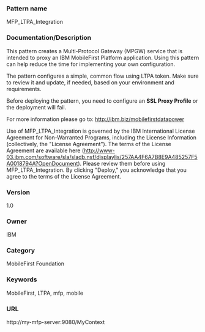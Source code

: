 ### Pattern name
MFP_LTPA_Integration

### Documentation/Description
<p>This pattern creates a Multi-Protocol Gateway (MPGW) service that is intended to proxy an IBM MobileFirst Platform application. Using this pattern can help reduce the time for implementing your own configuration.</p>

<p>The pattern configures a simple, common flow using LTPA token. Make sure to review it and update, if needed, based on your environment and requirements.</p>

<p>Before deploying the pattern, you need to configure an <strong>SSL Proxy Profile</strong> or the deployment will fail.</p>

<p>For more information please go to: <a href="http://ibm.biz/mobilefirstdatapower">http://ibm.biz/mobilefirstdatapower</a></p>

<p>Use of MFP_LTPA_Integration is governed by the IBM International License Agreement for Non-Warranted Programs, including the License Information (collectively, the "License Agreement"). The terms of the License Agreement are available here (<a href="http://www-03.ibm.com/software/sla/sladb.nsf/displaylis/257AA4F6A7B8E9A485257F5A0018794A?OpenDocument">http://www-03.ibm.com/software/sla/sladb.nsf/displaylis/257AA4F6A7B8E9A485257F5A0018794A?OpenDocument</a>). Please review them before using MFP_LTPA_Integration. By clicking "Deploy," you acknowledge that you agree to the terms of the License Agreement.</p>

### Version
1.0

### Owner
IBM

### Category
MobileFirst Foundation

### Keywords
MobileFirst, LTPA, mfp, mobile

### URL
http://my-mfp-server:9080/MyContext
